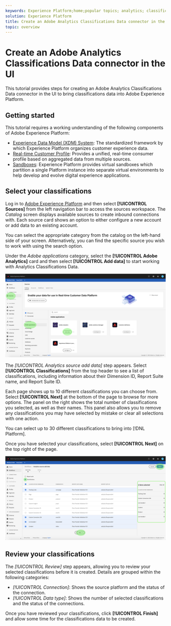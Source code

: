```yaml
---
keywords: Experience Platform;home;popular topics; analytics; classifications
solution: Experience Platform
title: Create an Adobe Analytics Classifications Data connector in the UI
topic: overview
---
```


# Create an Adobe Analytics Classifications Data connector in the UI

This tutorial provides steps for creating an Adobe Analytics Classifications Data connector in the UI to bring classifications data into Adobe Experience Platform.

## Getting started

This tutorial requires a working understanding of the following components of Adobe Experience Platform:

*   [Experience Data Model (XDM) System](../../../../../xdm/home.md): The standardized framework by which Experience Platform organizes customer experience data.
*   [Real-time Customer Profile](../../../../../profile/home.md): Provides a unified, real-time consumer profile based on aggregated data from multiple sources.
*   [Sandboxes](../../../../../sandboxes/home.md): Experience Platform provides virtual sandboxes which partition a single Platform instance into separate virtual environments to help develop and evolve digital experience applications.

## Select your classifications

Log in to [Adobe Experience Platform](platform.adobe.com) and then select **[!UICONTROL Sources]** from the left navigation bar to access the sources workspace. The *Catalog* screen displays available sources to create inbound connections with. Each source card shows an option to either configure a new account or add data to an existing account.

You can select the appropriate category from the catalog on the left-hand side of your screen. Alternatively, you can find the specific source you wish to work with using the search option.

Under the *Adobe applications* category, select the **[!UICONTROL Adobe Analytics]** card and then select **[!UICONTROL Add data]** to start working with Analytics Classifications Data.

![](../../../../images/tutorials/create/classifications/catalog.png)

The *[!UICONTROL Analytics source add data]* step appears. Select **[!UICONTROL Classifications]** from the top header to see a list of classifications, including information about their Dimension ID, Report Suite name, and Report Suite ID.

Each page shows up to 10 different classifications you can choose from. Select **[!UICONTROL Next]** at the bottom of the page to browse for more options. The panel on the right shows the total number of classifications you selected, as well as their names. This panel also allows you to remove any classifications you may have selected by mistake or clear all selections with one action.

You can select up to 30 different classifications to bring into [!DNL Platform].

Once you have selected your classifications, select **[!UICONTROL Next]** on the top right of the page.

![](../../../../images/tutorials/create/classifications/add-data.png)

## Review your classifications

The *[!UICONTROL Review]* step appears, allowing you to review your selected classifications before it is created. Details are grouped within the following categories:

* *[!UICONTROL Connection]*: Shows the source platform and the status of the connection.
* *[!UICONTROL Data type]*: Shows the number of selected classifications and the status of the connections.

Once you have reviewed your classifications, click **[!UICONTROL Finish]** and allow some time for the classifications data to be created.